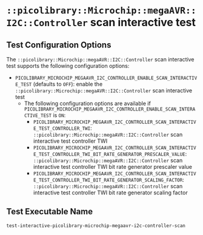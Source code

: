 # `::picolibrary::Microchip::megaAVR::I2C::Controller` scan interactive test

## Test Configuration Options
The `::picolibrary::Microchip::megaAVR::I2C::Controller` scan interactive test supports
the following configuration options:
- `PICOLIBRARY_MICROCHIP_MEGAAVR_I2C_CONTROLLER_ENABLE_SCAN_INTERACTIVE_TEST` (defaults to
  `OFF`): enable the `::picolibrary::Microchip::megaAVR::I2C::Controller` scan interactive
  test
    - The following configuration options are available if
      `PICOLIBRARY_MICROCHIP_MEGAAVR_I2C_CONTROLLER_ENABLE_SCAN_INTERACTIVE_TEST` is `ON`:
        - `PICOLIBRARY_MICROCHIP_MEGAAVR_I2C_CONTROLLER_SCAN_INTERACTIVE_TEST_CONTROLLER_TWI`:
          `::picolibrary::Microchip::megaAVR::I2C::Controller` scan interactive test
          controller TWI
        - `PICOLIBRARY_MICROCHIP_MEGAAVR_I2C_CONTROLLER_SCAN_INTERACTIVE_TEST_CONTROLLER_TWI_BIT_RATE_GENERATOR_PRESCALER_VALUE`:
          `::picolibrary::Microchip::megaAVR::I2C::Controller` scan interactive test
          controller TWI bit rate generator prescaler value
        - `PICOLIBRARY_MICROCHIP_MEGAAVR_I2C_CONTROLLER_SCAN_INTERACTIVE_TEST_CONTROLLER_TWI_BIT_RATE_GENERATOR_SCALING_FACTOR`:
          `::picolibrary::Microchip::megaAVR::I2C::Controller` scan interactive test
          controller TWI bit rate generator scaling factor

## Test Executable Name
`test-interactive-picolibrary-microchip-megaavr-i2c-controller-scan`
